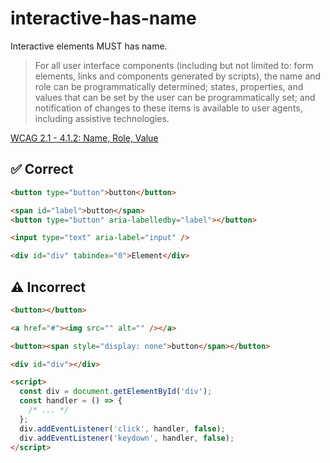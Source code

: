 # interactive-has-name

Interactive elements MUST has name.

> For all user interface components (including but not limited to: form elements, links and components generated by scripts), the name and role can be programmatically determined; states, properties, and values that can be set by the user can be programmatically set; and notification of changes to these items is available to user agents, including assistive technologies.

[WCAG 2.1 - 4.1.2: Name, Role, Value](https://www.w3.org/TR/WCAG21/#name-role-value)

## :white_check_mark: Correct

```html
<button type="button">button</button>
```

```html
<span id="label">button</span>
<button type="button" aria-labelledby="label"></button>
```

```html
<input type="text" aria-label="input" />
```

```html
<div id="div" tabindex="0">Element</div>
```

## :warning: Incorrect

```html
<button></button>
```

```html
<a href="#"><img src="" alt="" /></a>
```

```html
<button><span style="display: none">button</span></button>
```

```html
<div id="div"></div>

<script>
  const div = document.getElementById('div');
  const handler = () => {
    /* ... */
  };
  div.addEventListener('click', handler, false);
  div.addEventListener('keydown', handler, false);
</script>
```
